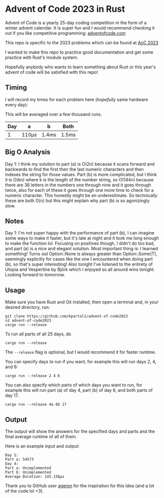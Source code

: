Advent of Code 2023 in Rust
===========================
Advent of Code is a yearly 25-day coding competition in the form of a winter advent calendar. It is super fun and I would recommend checking it out if you like competitive programming: [adventofcode.com](https://adventofcode.com/about)

This repo is specific to the 2023 problems which can be found at [AoC 2023](https://adventofcode.com/2023)

I wanted to make this repo to practice good documentation and get some practice with Rust's module system.

Hopefully anybody who wants to learn something about Rust or this year's advent of code will be satisfied with this repo!

Timing
------

I will record my times for each problem here (*hopefully* same hardware every day):

This will be averaged over a few thousand runs.

| Day | a     | b     | Both  |
|-----|-------|-------|-------|
| 1   | 110µs | 1.4ms | 1.5ms |

Big O Analysis
--------------

Day 1: I think my solution to part (a) is O(2n) because it scans forward and backwards to find the first then the last numeric characters and then indexes the string for those values. Part (b) is more complicated, but I think it is O(kn) where k is the length of the number string, so O(144n) because there are 36 letters in the numbers one through nine and it goes through twice, also for each of these it goes through one more time to check for a numeric character. This honestly might be an underestimate. So technically these are both O(n) but this might explain why part (b) is so agonizingly slow.

Notes
-----

Day 1: I'm not super happy with the performance of part (b), I can imagine some ways to make it faster, but it's late at night and it took me long enough to make the function lol. Focusing on positives though, I didn't do too bad, and part (a) is a nice and elegant solution. Most important thing is: I learned something! Turns out Option::None is always greater than Option::Some(T), seemingly explicitly for cases like the one I encountered when doing part (b), so that's super interesting! Also tonight I've listened to the entirety of Utopia and Vespertine by Björk which I enjoyed so all around wins tonight. Looking forward to tomorrow.

Usage
-----

Make sure you have Rust and Git installed, then open a terminal and, in your desired directory, run:

```shell
git clone https://github.com/kpartal1/advent-of-code2023
cd advent-of-code2023
cargo run --release
```

To run all parts of all 25 days, do

```
cargo run --release
```

The `--release` flag is optional, but I would recommend it for faster runtime.

You can specify days to run if you want, for example this will run days 2, 4, and 6:

```
cargo run --release 2 4 6
```

You can also specify which parts of which days you want to run, for example this will run part (a) of day 4, part (b) of day 6, and both parts of day 17.

```
cargo run --release 4a 6b 17
```

## Output

The output will show the answers for the specified days and parts and the final average runtime of all of them.

Here is an example input and output:

```
Day 1:
Part a: 54573
Day 4:
Part a: Unimplemented
Part b: Unimplemented
Average Duration: 145.158µs
```

Thank you to GitHub user [ageron](https://github.com/ageron) for the inspiration for this idea (and a lot of the code lol <3).
